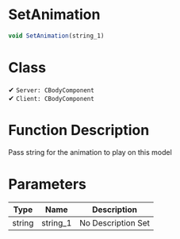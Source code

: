# SetAnimation
```js	
void SetAnimation(string_1)
```
# Class
✔ `Server: CBodyComponent`  
✔ `Client: CBodyComponent`  

# Function Description
Pass string for the animation to play on this model
# Parameters
Type|Name|Description
--|--|--
string|string_1|No Description Set
